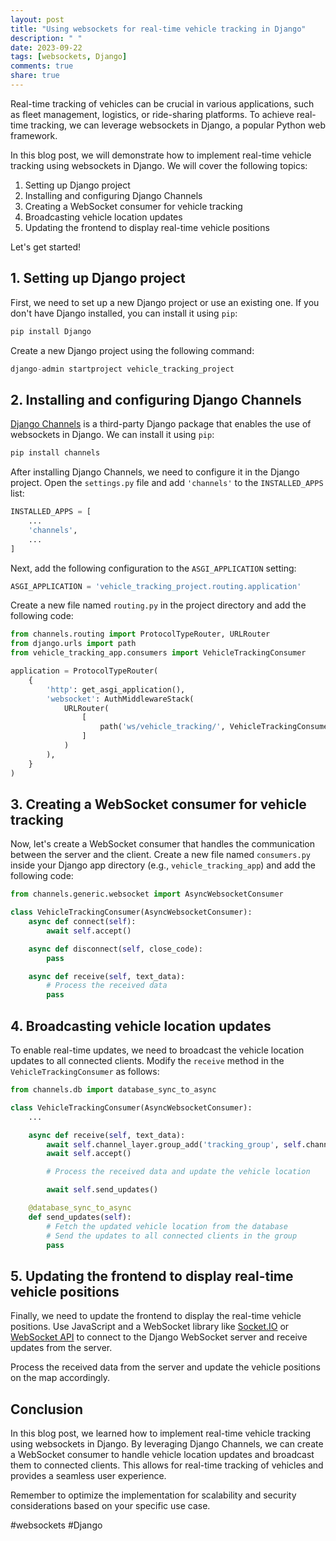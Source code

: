 ```yaml
---
layout: post
title: "Using websockets for real-time vehicle tracking in Django"
description: " "
date: 2023-09-22
tags: [websockets, Django]
comments: true
share: true
---
```


Real-time tracking of vehicles can be crucial in various applications, such as fleet management, logistics, or ride-sharing platforms. To achieve real-time tracking, we can leverage websockets in Django, a popular Python web framework.

In this blog post, we will demonstrate how to implement real-time vehicle tracking using websockets in Django. We will cover the following topics:

1. Setting up Django project
2. Installing and configuring Django Channels
3. Creating a WebSocket consumer for vehicle tracking
4. Broadcasting vehicle location updates
5. Updating the frontend to display real-time vehicle positions

Let's get started!

## 1. Setting up Django project

First, we need to set up a new Django project or use an existing one. If you don't have Django installed, you can install it using `pip`:

```python
pip install Django
```

Create a new Django project using the following command:

```python
django-admin startproject vehicle_tracking_project
```

## 2. Installing and configuring Django Channels

[Django Channels](https://channels.readthedocs.io/) is a third-party Django package that enables the use of websockets in Django. We can install it using `pip`:

```python
pip install channels
```

After installing Django Channels, we need to configure it in the Django project. Open the `settings.py` file and add `'channels'` to the `INSTALLED_APPS` list:

```python
INSTALLED_APPS = [
    ...
    'channels',
    ...
]
```

Next, add the following configuration to the `ASGI_APPLICATION` setting:

```python
ASGI_APPLICATION = 'vehicle_tracking_project.routing.application'
```

Create a new file named `routing.py` in the project directory and add the following code:

```python
from channels.routing import ProtocolTypeRouter, URLRouter
from django.urls import path
from vehicle_tracking_app.consumers import VehicleTrackingConsumer

application = ProtocolTypeRouter(
    {
        'http': get_asgi_application(),
        'websocket': AuthMiddlewareStack(
            URLRouter(
                [
                    path('ws/vehicle_tracking/', VehicleTrackingConsumer.as_asgi()),
                ]
            )
        ),
    }
)
```

## 3. Creating a WebSocket consumer for vehicle tracking

Now, let's create a WebSocket consumer that handles the communication between the server and the client. Create a new file named `consumers.py` inside your Django app directory (e.g., `vehicle_tracking_app`) and add the following code:

```python
from channels.generic.websocket import AsyncWebsocketConsumer

class VehicleTrackingConsumer(AsyncWebsocketConsumer):
    async def connect(self):
        await self.accept()

    async def disconnect(self, close_code):
        pass

    async def receive(self, text_data):
        # Process the received data
        pass
```

## 4. Broadcasting vehicle location updates

To enable real-time updates, we need to broadcast the vehicle location updates to all connected clients. Modify the `receive` method in the `VehicleTrackingConsumer` as follows:

```python
from channels.db import database_sync_to_async

class VehicleTrackingConsumer(AsyncWebsocketConsumer):
    ...

    async def receive(self, text_data):
        await self.channel_layer.group_add('tracking_group', self.channel_name)
        await self.accept()

        # Process the received data and update the vehicle location

        await self.send_updates()

    @database_sync_to_async
    def send_updates(self):
        # Fetch the updated vehicle location from the database
        # Send the updates to all connected clients in the group
        pass
```

## 5. Updating the frontend to display real-time vehicle positions

Finally, we need to update the frontend to display the real-time vehicle positions. Use JavaScript and a WebSocket library like [Socket.IO](https://socket.io/) or [WebSocket API](https://developer.mozilla.org/en-US/docs/Web/API/WebSocket) to connect to the Django WebSocket server and receive updates from the server.

Process the received data from the server and update the vehicle positions on the map accordingly.

## Conclusion

In this blog post, we learned how to implement real-time vehicle tracking using websockets in Django. By leveraging Django Channels, we can create a WebSocket consumer to handle vehicle location updates and broadcast them to connected clients. This allows for real-time tracking of vehicles and provides a seamless user experience.

Remember to optimize the implementation for scalability and security considerations based on your specific use case.

#websockets #Django